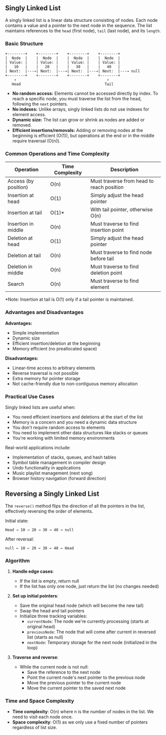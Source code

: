 ## Singly Linked List

A singly linked list is a linear data structure consisting of nodes. Each node contains a value and a pointer to the next node in the sequence. The list maintains references to the `head` (first node), `tail` (last node), and its `length`.

### Basic Structure

```
+--------+    +--------+    +--------+    +--------+
|  Node  |    |  Node  |    |  Node  |    |  Node  |
| Value: |    | Value: |    | Value: |    | Value: |
|   10   |    |   20   |    |   30   |    |   40   |
| Next:  |---→| Next:  |---→| Next:  |---→| Next:  |---→ null
+--------+    +--------+    +--------+    +--------+
    ↑                                         ↑
   Head                                      Tail
```

- **No random access:** Elements cannot be accessed directly by index. To reach a specific node, you must traverse the list from the head, following the `next` pointers.
- **No indexes:** Unlike arrays, singly linked lists do not use indexes for element access.
- **Dynamic size:** The list can grow or shrink as nodes are added or removed.
- **Efficient insertions/removals:** Adding or removing nodes at the beginning is efficient (O(1)), but operations at the end or in the middle require traversal (O(n)).

### Common Operations and Time Complexity

| Operation            | Time Complexity | Description                               |
| -------------------- | --------------- | ----------------------------------------- |
| Access (by position) | O(n)            | Must traverse from head to reach position |
| Insertion at head    | O(1)            | Simply adjust the head pointer            |
| Insertion at tail    | O(1)\*          | With tail pointer, otherwise O(n)         |
| Insertion in middle  | O(n)            | Must traverse to find insertion point     |
| Deletion at head     | O(1)            | Simply adjust the head pointer            |
| Deletion at tail     | O(n)            | Must traverse to find node before tail    |
| Deletion in middle   | O(n)            | Must traverse to find deletion point      |
| Search               | O(n)            | Must traverse to find element             |

\*Note: Insertion at tail is O(1) only if a tail pointer is maintained.

### Advantages and Disadvantages

**Advantages:**

- Simple implementation
- Dynamic size
- Efficient insertion/deletion at the beginning
- Memory efficient (no preallocated space)

**Disadvantages:**

- Linear-time access to arbitrary elements
- Reverse traversal is not possible
- Extra memory for pointer storage
- Not cache-friendly due to non-contiguous memory allocation

### Practical Use Cases

Singly linked lists are useful when:

- You need efficient insertions and deletions at the start of the list
- Memory is a concern and you need a dynamic data structure
- You don't require random access to elements
- You need to implement other data structures like stacks or queues
- You're working with limited memory environments

Real-world applications include:

- Implementation of stacks, queues, and hash tables
- Symbol table management in compiler design
- Undo functionality in applications
- Music playlist management (next song)
- Browser history navigation (forward direction)

## Reversing a Singly Linked List

The `reverse()` method flips the direction of all the pointers in the list, effectively reversing the order of elements.

Initial state:

```
Head → 10 → 20 → 30 → 40 → null
```

After reversal:

```
null ← 10 ← 20 ← 30 ← 40 ← Head
```

### Algorithm

1. **Handle edge cases**:

   - If the list is empty, return null
   - If the list has only one node, just return the list (no changes needed)

2. **Set up initial pointers**:

   - Save the original head node (which will become the new tail)
   - Swap the head and tail pointers
   - Initialize three tracking variables:
     - `currentNode`: The node we're currently processing (starts at original head)
     - `previousNode`: The node that will come after current in reversed list (starts as null)
     - `nextNode`: Temporary storage for the next node (initialized in the loop)

3. **Traverse and reverse**:
   - While the current node is not null:
     - Save the reference to the next node
     - Point the current node's next pointer to the previous node
     - Move the previous pointer to the current node
     - Move the current pointer to the saved next node

### Time and Space Complexity

- **Time complexity**: O(n) where n is the number of nodes in the list. We need to visit each node once.
- **Space complexity**: O(1) as we only use a fixed number of pointers regardless of list size.
